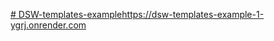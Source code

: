 [# DSW-templates-example](https://dsw-templates-example-1-ygrj.onrender.com)https://dsw-templates-example-1-ygrj.onrender.com
